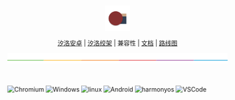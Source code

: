 <p align="center">
<img alt="Sillot" src="../../../app/stage/icon.png" style="height:58px">
</p>

<p align="center">
<a href="../Sillot-android">汐洛安卓</a> | <a href="../Sillot-Gibbet">汐洛绞架</a> | 兼容性
| <a href="../document">文档</a> | <a href="../roadmap">路线图</a>
</p>

<p align="center">
<img alt="split" src="../../split.png"/>
<br><br><br>
</p>

<span>
<!-- https://simpleicons.org/ -->
<img src="https://img.shields.io/badge/Chromium 114+-black?logo=Google Chrome" title="Chromium" height="31"/>
<img src="https://img.shields.io/badge/Windows 10+-black?logo=nsis" title="Windows" height="31"/>
<img src="https://img.shields.io/badge/Linux AMD64-black?logo=linux" title="linux" height="31"/>
<img src="https://img.shields.io/badge/Android 12+-black?logo=android" title="Android" height="31"/>
<img src="https://img.shields.io/badge/HarmonyOS NEXT-black?logo=harmonyos" title="harmonyos" height="31"/>
<img src="https://img.shields.io/badge/VSCode 1.82+-black?logo=IconFinder" title="VSCode" height="31"/>
</span>
